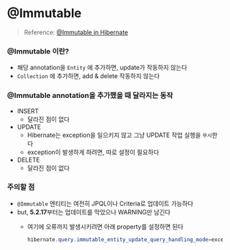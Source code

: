 # @Immutable

> Reference: [@Immutable in Hibernate](https://www.baeldung.com/hibernate-immutable)
>

### @Immutable 이란?

- 해당 annotation을 `Entity` 에 추가하면, update가 작동하지 않는다
- `Collection` 에 추가하면, add & delete 작동하지 않는다

### @Immutable annotation을 추가했을 때 달라지는 동작

- INSERT
  - 달라진 점이 없다
- UPDATE
  - Hibernate는 exception을 일으키지 않고 그냥 UPDATE 작업 실행을 `무시`한다
  - exception이 발생하게 하려면, 따로 설정이 필요하다
- DELETE
  - 달라진 점이 없다

### 주의할 점

- `@Immutable` 엔티티는 여전히 JPQL이나 Criteria로 업데이트 가능하다
- but, **5.2.17**부터는 업데이트를 막았으나 WARNING만 남긴다
  - 여기에 오류까지 발생시키려면 아래 property를 설정하면 된다

    ```java
    hibernate.query.immutable_entity_update_query_handling_mode=exception
    ```
